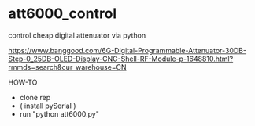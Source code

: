 # att6000_control
control cheap digital attenuator via python

https://www.banggood.com/6G-Digital-Programmable-Attenuator-30DB-Step-0_25DB-OLED-Display-CNC-Shell-RF-Module-p-1648810.html?rmmds=search&cur_warehouse=CN

HOW-TO
- clone rep 
- ( install pySerial ) 
- run "python att6000.py"
